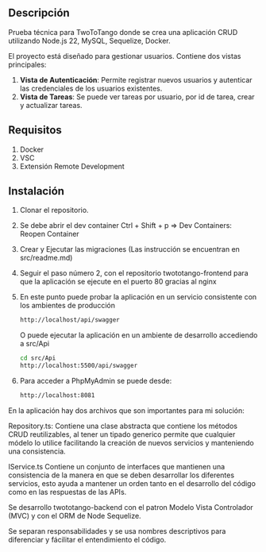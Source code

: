 ## Descripción
Prueba técnica para TwoToTango donde se crea una aplicación CRUD utilizando Node.js 22, MySQL, Sequelize, Docker. 

El proyecto está diseñado para gestionar usuarios. Contiene dos vistas principales:
1. **Vista de Autenticación**: Permite registrar nuevos usuarios y autenticar las credenciales de los usuarios existentes.
2. **Vista de Tareas**: Se puede ver tareas por usuario, por id de tarea, crear y actualizar tareas.


## Requisitos

1. Docker
2. VSC
3. Extensión Remote Development

## Instalación

1. Clonar el repositorio.
2. Se debe abrir el dev container Ctrl + Shift + p => Dev Containers: Reopen Container
3. Crear y Ejecutar las migraciones (Las instrucción se encuentran en src/readme.md)
4. Seguir el paso número 2, con el repositorio twototango-frontend para que la aplicación se ejecute en el puerto 80 gracias al nginx
4. En este punto puede probar la aplicación en un servicio consistente con los ambientes de producción
    
    ```bash
    http://localhost/api/swagger
    ```
   
   O puede ejecutar la aplicación en un ambiente de desarrollo accediendo a src/Api

    ```bash
    cd src/Api
    http://localhost:5500/api/swagger
    ```

5. Para acceder a PhpMyAdmin se puede desde:

    ```bash
    http://localhost:8081
    ```


En la aplicación hay dos archivos que son importantes para mi solución:

Repository.ts: Contiene una clase abstracta que contiene los métodos CRUD reutilizables, al tener un tipado generico permite que cualquier módelo lo utilice facilitando la creación de nuevos servicios y manteniendo una consistencia.

IService.ts Contiene un conjunto de interfaces que mantienen una consistencia de la manera en que se deben desarrollar los diferentes servicios, esto ayuda a mantener un orden tanto en el desarrollo del código como en las respuestas de las APIs.

Se desarrollo twototango-backend con el patron Modelo Vista Controlador (MVC) y con el ORM de Node Sequelize.

Se separan responsabilidades y se usa nombres descriptivos para diferenciar y fácilitar el entendimiento el código.